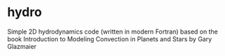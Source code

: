 hydro
=====

Simple 2D hydrodynamics code (written in modern Fortran) based on the book Introduction to Modeling Convection in Planets and Stars by Gary Glazmaier